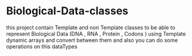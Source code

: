 # Biological-Data-classes
this project contain Template and non Template classes to be able to represent Biological Data (DNA , RNA , Protein , Codons ) using Template dynamic arrays and convert between them  and also you can do some operations on this dataTypes 

